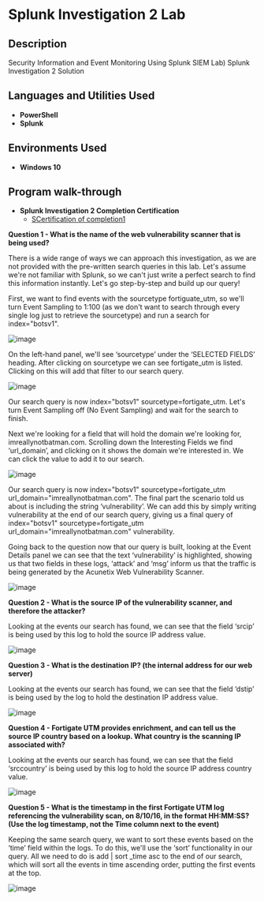 <h1>Splunk Investigation 2 Lab</h1>



<h2>Description</h2>
Security Information and Event Monitoring
Using Splunk SIEM
Lab) Splunk Investigation 2 Solution<br />


<h2>Languages and Utilities Used</h2>

- <b>PowerShell</b> 
- <b>Splunk</b>

<h2>Environments Used </h2>

- <b>Windows 10</b> 

<h2>Program walk-through </h2>


- <b>Splunk Investigation 2 Completion Certification </b>
  - [SCertification of completion1]([http://www.keepandshare.com/doc8/view.php?id=30596&da=y](https://elearning.securityblue.team/public/lab-certificate/6c8a44cc-6346-425c-896d-a82b6d4d063b))
 
<b>Question 1 - What is the name of the web vulnerability scanner that is being used?</b>

There is a wide range of ways we can approach this investigation, as we are not provided with the pre-written search queries in this lab. Let's assume we're not familiar with Splunk, so we can't just write a perfect search to find this information instantly. Let's go step-by-step and build up our query!

First, we want to find events with the sourcetype fortiguate_utm, so we'll turn Event Sampling to 1:100 (as we don't want to search through every single log just to retrieve the sourcetype) and run a search for index="botsv1".

 ![image](https://github.com/abdullaah019/splunkinvestigation2/assets/139023222/60e78e7e-caaf-4608-9f65-bbe6a3afc8e1)


On the left-hand panel, we'll see ‘sourcetype’ under the ‘SELECTED FIELDS’ heading. After clicking on sourcetype we can see fortigate_utm is listed. Clicking on this will add that filter to our search query.

 ![image](https://github.com/abdullaah019/splunkinvestigation2/assets/139023222/5589a1f0-a5bf-4467-a802-ceee424d961f)


Our search query is now index="botsv1" sourcetype=fortigate_utm. Let's turn Event Sampling off (No Event Sampling) and wait for the search to finish.

Next we're looking for a field that will hold the domain we're looking for, imreallynotbatman.com. Scrolling down the Interesting Fields we find ‘url_domain’, and clicking on it shows the domain we're interested in. We can click the value to add it to our search.

 ![image](https://github.com/abdullaah019/splunkinvestigation2/assets/139023222/aab662e4-b2ef-42c7-be95-8c7019f721d2)


Our search query is now index="botsv1" sourcetype=fortigate_utm url_domain="imreallynotbatman.com". The final part the scenario told us about is including the string ‘vulnerability’. We can add this by simply writing vulnerability at the end of our search query, giving us a final query of index="botsv1" sourcetype=fortigate_utm url_domain="imreallynotbatman.com" vulnerability.

Going back to the question now that our query is built, looking at the Event Details panel we can see that the text ‘vulnerability’ is highlighted, showing us that two fields in these logs, ‘attack’ and ‘msg’ inform us that the traffic is being generated by the Acunetix Web Vulnerability Scanner.

 ![image](https://github.com/abdullaah019/splunkinvestigation2/assets/139023222/f068eba9-a56d-44e6-b855-30028f113ed3)


<b>Question 2 - What is the source IP of the vulnerability scanner, and therefore the attacker?</b>

Looking at the events our search has found, we can see that the field ‘srcip’ is being used by this log to hold the source IP address value.

 ![image](https://github.com/abdullaah019/splunkinvestigation2/assets/139023222/625ebd7b-bfb9-45bd-9ab3-483ce940cbb8)


<b>Question 3 - What is the destination IP? (the internal address for our web server)</b>

Looking at the events our search has found, we can see that the field ‘dstip’ is being used by the log to hold the destination IP address value.

 ![image](https://github.com/abdullaah019/splunkinvestigation2/assets/139023222/7de71f53-8f53-4f06-996e-e16fceb5d441)

<b>Question 4 - Fortigate UTM provides enrichment, and can tell us the source IP country based on a lookup. What country is the scanning IP associated with?</b>

Looking at the events our search has found, we can see that the field ‘srccountry’ is being used by this log to hold the source IP address country value.

 ![image](https://github.com/abdullaah019/splunkinvestigation2/assets/139023222/90aed54c-63ff-428d-b679-0328b681de7b)

<b>Question 5 - What is the timestamp in the first Fortigate UTM log referencing the vulnerability scan, on 8/10/16, in the format HH:MM:SS? (Use the log timestamp, not the Time column next to the event)</b>

Keeping the same search query, we want to sort these events based on the ‘time’ field within the logs. To do this, we'll use the ‘sort’ functionality in our query. All we need to do is add | sort _time asc to the end of our search, which will sort all the events in time ascending order, putting the first events at the top.

 ![image](https://github.com/abdullaah019/splunkinvestigation2/assets/139023222/2a4fb6a2-fac0-427d-adcf-a98c13fe7af8)




<!--
 ```diff
- text in red
+ text in green
! text in orange
# text in gray
@@ text in purple (and bold)@@
```
--!>
